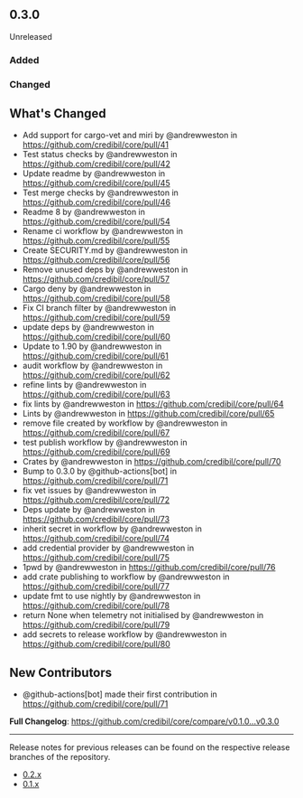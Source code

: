## 0.3.0

Unreleased

### Added

### Changed

## What's Changed
* Add support for cargo-vet and miri by @andrewweston in https://github.com/credibil/core/pull/41
* Test status checks by @andrewweston in https://github.com/credibil/core/pull/42
* Update readme by @andrewweston in https://github.com/credibil/core/pull/45
* Test merge checks by @andrewweston in https://github.com/credibil/core/pull/46
* Readme 8 by @andrewweston in https://github.com/credibil/core/pull/54
* Rename ci workflow by @andrewweston in https://github.com/credibil/core/pull/55
* Create SECURITY.md by @andrewweston in https://github.com/credibil/core/pull/56
* Remove unused deps by @andrewweston in https://github.com/credibil/core/pull/57
* Cargo deny by @andrewweston in https://github.com/credibil/core/pull/58
* Fix CI branch filter by @andrewweston in https://github.com/credibil/core/pull/59
* update deps by @andrewweston in https://github.com/credibil/core/pull/60
* Update to 1.90 by @andrewweston in https://github.com/credibil/core/pull/61
* audit workflow by @andrewweston in https://github.com/credibil/core/pull/62
* refine lints by @andrewweston in https://github.com/credibil/core/pull/63
* fix lints by @andrewweston in https://github.com/credibil/core/pull/64
* Lints by @andrewweston in https://github.com/credibil/core/pull/65
* remove file created by workflow by @andrewweston in https://github.com/credibil/core/pull/67
* test publish workflow by @andrewweston in https://github.com/credibil/core/pull/69
* Crates by @andrewweston in https://github.com/credibil/core/pull/70
* Bump to 0.3.0 by @github-actions[bot] in https://github.com/credibil/core/pull/71
* fix vet issues by @andrewweston in https://github.com/credibil/core/pull/72
* Deps update by @andrewweston in https://github.com/credibil/core/pull/73
* inherit secret in workflow by @andrewweston in https://github.com/credibil/core/pull/74
* add credential provider by @andrewweston in https://github.com/credibil/core/pull/75
* 1pwd by @andrewweston in https://github.com/credibil/core/pull/76
* add crate publishing to workflow by @andrewweston in https://github.com/credibil/core/pull/77
* update fmt to use nightly by @andrewweston in https://github.com/credibil/core/pull/78
* return None when telemetry not initialised by @andrewweston in https://github.com/credibil/core/pull/79
* add secrets to release workflow by @andrewweston in https://github.com/credibil/core/pull/80

## New Contributors
* @github-actions[bot] made their first contribution in https://github.com/credibil/core/pull/71

**Full Changelog**: https://github.com/credibil/core/compare/v0.1.0...v0.3.0

---

Release notes for previous releases can be found on the respective release 
branches of the repository.

<!-- ARCHIVE_START -->
* [0.2.x](https://github.com/credibil/core/blob/release-0.2.0/RELEASES.md)
* [0.1.x](https://github.com/credibil/core/blob/release-0.1.0/RELEASES.md)
